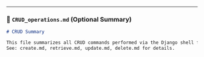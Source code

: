 
---

### 📄 `CRUD_operations.md` (Optional Summary)

```markdown
# CRUD Summary

This file summarizes all CRUD commands performed via the Django shell for the Book model in the bookshelf app.
See: create.md, retrieve.md, update.md, delete.md for details.
